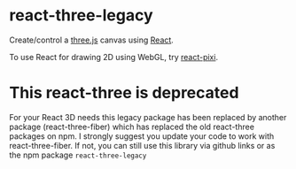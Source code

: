 react-three-legacy
==================

Create/control a [three.js](http://threejs.org/) canvas using [React](https://github.com/facebook/react).

To use React for drawing 2D using WebGL, try [react-pixi](https://github.com/Izzimach/react-pixi).

This react-three is deprecated
==============================

For your React 3D needs this legacy package has been replaced by another package (react-three-fiber) which
has replaced the old react-three packages on npm. I strongly suggest you update your code to work with react-three-fiber.
If not, you can still use this library via github links or as the npm package ```react-three-legacy```
